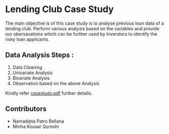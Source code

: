 # Lending Club Case Study
  The main objective is of this case study is to analyse previous loan data of a lending club. Perform various analysis based on the variables and provide our obersavations which can be further used by Inverstors to identify the risky loan applicants. 

## Data Analysis Steps :
  1. Data Cleaning
  2. Univariate Analysis
  3. Bivariate  Analysis
  4. Observation based on the above Analysis
  
Kindly refer [casestudy.pdf](/Lending%20Club%20Case%20Study.pdf) further details. 

## Contributors
  - Namadipta Patro Bellana
  - Minha Kousar Qureshi
  
